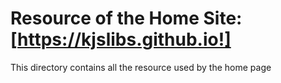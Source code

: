 # Resource of the Home Site: [https://kjslibs.github.io!]
This directory contains all the resource used by the home page